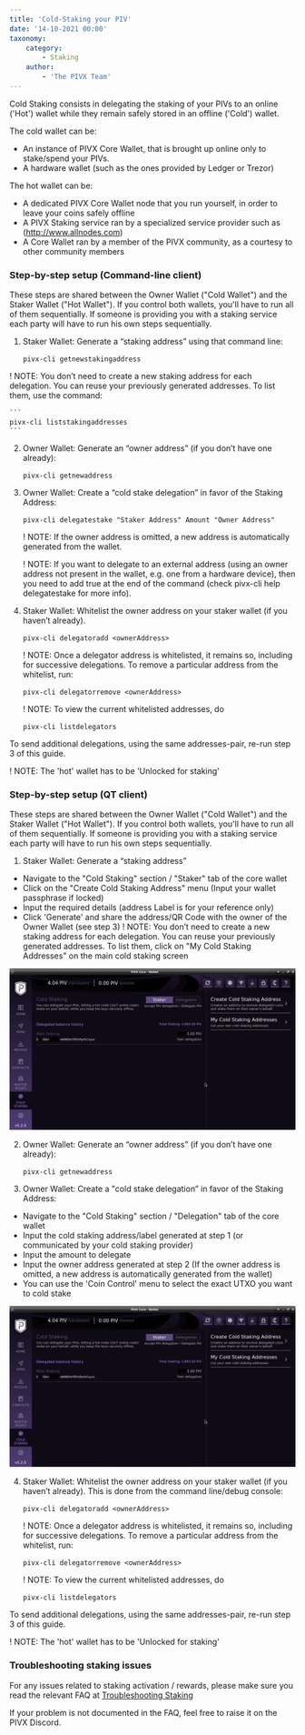 ```yaml
---
title: 'Cold-Staking your PIV'
date: '14-10-2021 00:00'
taxonomy:
    category:
        - Staking
    author:
        - 'The PIVX Team'
---
```


Cold Staking consists in delegating the staking of your PIVs to an online ('Hot') wallet while they remain safely stored in an offline ('Cold') wallet.

The cold wallet can be:
* An instance of PIVX Core Wallet, that is brought up online only to stake/spend your PIVs.
* A hardware wallet (such as the ones provided by Ledger or Trezor)

The hot wallet can be:
* A dedicated PIVX Core Wallet node that you run yourself, in order to leave your coins safely offline
* A PIVX Staking service ran by a specialized service provider such as (http://www.allnodes.com)
* A Core Wallet ran by a member of the PIVX community, as a courtesy to other community members

### Step-by-step setup (Command-line client)

These steps are shared between the Owner Wallet ("Cold Wallet") and the Staker Wallet ("Hot Wallet"). If you control both wallets, you'll have to run all of them sequentially. If someone is providing you with a staking service each party will have to run his own steps sequentially.

1. Staker Wallet: Generate a “staking address” using that command line:
	```
	pivx-cli getnewstakingaddress
	```
! NOTE: You don’t need to create a new staking address for each delegation. You can reuse your previously generated addresses. To list them, use the command:

	```
	pivx-cli liststakingaddresses
	```
	
2. Owner Wallet: Generate an “owner address” (if you don’t have one already):
	```
	pivx-cli getnewaddress
	```
	
3. Owner Wallet: Create a “cold stake delegation” in favor of the Staking Address:
	```
	pivx-cli delegatestake "Staker Address" Amount "Owner Address"
	```
	
	! NOTE: If the owner address is omitted, a new address is automatically generated from the wallet.
	
	! NOTE: If you want to delegate to an external address (using an owner address not present in the wallet, e.g. one from a hardware device), then you need to add true at the end of the command (check pivx-cli help delegatestake for more info).
	
	
	
4. Staker Wallet: Whitelist the owner address on your staker wallet (if you haven’t already).
	```
	pivx-cli delegatoradd <ownerAddress>
	```

	! NOTE: Once a delegator address is whitelisted, it remains so, including for successive delegations. To remove a particular address from the whitelist, run:
	```
	pivx-cli delegatorremove <ownerAddress>
	```

	! NOTE: To view the current whitelisted addresses, do
	```
	pivx-cli listdelegators
	```

To send additional delegations, using the same addresses-pair, re-run step 3 of this guide.

! NOTE: The 'hot' wallet has to be 'Unlocked for staking'

### Step-by-step setup (QT client)

These steps are shared between the Owner Wallet ("Cold Wallet") and the Staker Wallet ("Hot Wallet"). If you control both wallets, you'll have to run all of them sequentially. If someone is providing you with a staking service each party will have to run his own steps sequentially.

1. Staker Wallet: Generate a “staking address”
  * Navigate to the "Cold Staking" section / "Staker" tab of the core wallet
  * Click on the "Create Cold Staking Address" menu (Input your wallet passphrase if locked)
  * Input the required details (address Label is for your reference only)
  * Click 'Generate' and share the address/QR Code with the owner of the Owner Wallet (see step 3)
! NOTE: You don’t need to create a new staking address for each delegation. You can reuse your previously generated addresses. To list them, click on "My Cold Staking Addresses" on the main cold staking screen

![Manage Staking Addresses.png](1.manage_staking_addresses.png?classes=center&resize=450)

2. Owner Wallet: Generate an “owner address” (if you don’t have one already):
	```
	pivx-cli getnewaddress
	```
	
3. Owner Wallet: Create a "cold stake delegation” in favor of the Staking Address:
  * Navigate to the "Cold Staking" section / "Delegation" tab of the core wallet
  * Input the cold staking address/label generated at step 1 (or communicated by your cold staking provider)
  * Input the amount to delegate
  * Input the owner address generated at step 2 (If the owner address is omitted, a new address is automatically generated from the wallet)
  * You can use the 'Coin Control' menu to select the exact UTXO you want to cold stake

![Manage Staking Addresses.png](1.manage_staking_addresses.png?classes=center&resize=450)
	
4. Staker Wallet: Whitelist the owner address on your staker wallet (if you haven’t already). This is done from the command line/debug console:
	```
	pivx-cli delegatoradd <ownerAddress>
	```

	! NOTE: Once a delegator address is whitelisted, it remains so, including for successive delegations. To remove a particular address from the whitelist, run:
	```
	pivx-cli delegatorremove <ownerAddress>
	```

	! NOTE: To view the current whitelisted addresses, do
	```
	pivx-cli listdelegators
	```

To send additional delegations, using the same addresses-pair, re-run step 3 of this guide.

! NOTE: The 'hot' wallet has to be 'Unlocked for staking'

### Troubleshooting staking issues
For any issues related to staking activation / rewards, please make sure you read the relevant FAQ at [Troubleshooting Staking](/staking/staking-faq)

If your problem is not documented in the FAQ, feel free to raise it on the PIVX Discord.